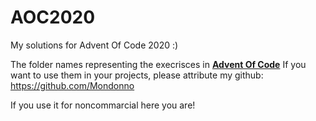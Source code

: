 # AOC2020
My solutions for Advent Of Code 2020 :) 

The folder names representing the execrisces in [**Advent Of Code**](https://adventofcode.com/)
If you want to use them in your projects, please attribute my github: https://github.com/Mondonno

If you use it for noncommarcial here you are!
